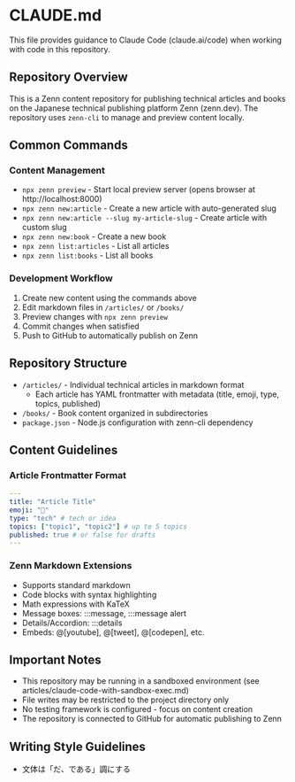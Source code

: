 # CLAUDE.md

This file provides guidance to Claude Code (claude.ai/code) when working with code in this repository.

## Repository Overview

This is a Zenn content repository for publishing technical articles and books on the Japanese technical publishing platform Zenn (zenn.dev). The repository uses `zenn-cli` to manage and preview content locally.

## Common Commands

### Content Management
- `npx zenn preview` - Start local preview server (opens browser at http://localhost:8000)
- `npx zenn new:article` - Create a new article with auto-generated slug
- `npx zenn new:article --slug my-article-slug` - Create article with custom slug
- `npx zenn new:book` - Create a new book
- `npx zenn list:articles` - List all articles
- `npx zenn list:books` - List all books

### Development Workflow
1. Create new content using the commands above
2. Edit markdown files in `/articles/` or `/books/`
3. Preview changes with `npx zenn preview`
4. Commit changes when satisfied
5. Push to GitHub to automatically publish on Zenn

## Repository Structure

- `/articles/` - Individual technical articles in markdown format
  - Each article has YAML frontmatter with metadata (title, emoji, type, topics, published)
- `/books/` - Book content organized in subdirectories
- `package.json` - Node.js configuration with zenn-cli dependency

## Content Guidelines

### Article Frontmatter Format
```yaml
---
title: "Article Title"
emoji: "🎉"
type: "tech" # tech or idea
topics: ["topic1", "topic2"] # up to 5 topics
published: true # or false for drafts
---
```

### Zenn Markdown Extensions
- Supports standard markdown
- Code blocks with syntax highlighting
- Math expressions with KaTeX
- Message boxes: :::message, :::message alert
- Details/Accordion: :::details
- Embeds: @[youtube], @[tweet], @[codepen], etc.

## Important Notes

- This repository may be running in a sandboxed environment (see articles/claude-code-with-sandbox-exec.md)
- File writes may be restricted to the project directory only
- No testing framework is configured - focus on content creation
- The repository is connected to GitHub for automatic publishing to Zenn

## Writing Style Guidelines

- 文体は「だ、である」調にする